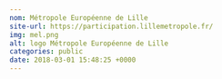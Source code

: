 ```yaml
---
nom: Métropole Européenne de Lille
site-url: https://participation.lillemetropole.fr/
img: mel.png
alt: logo Métropole Européenne de Lille
categories: public
date: 2018-03-01 15:48:25 +0000
---
```


